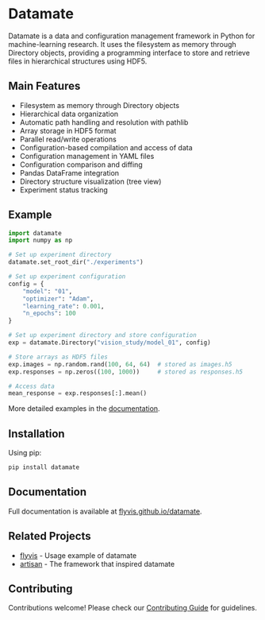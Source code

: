 # Datamate

Datamate is a data and configuration management framework in Python for machine-learning research. It uses the filesystem as memory through Directory objects, providing a programming interface to store and retrieve files in hierarchical structures using HDF5.

## Main Features

- Filesystem as memory through Directory objects
- Hierarchical data organization
- Automatic path handling and resolution with pathlib
- Array storage in HDF5 format
- Parallel read/write operations
- Configuration-based compilation and access of data
- Configuration management in YAML files
- Configuration comparison and diffing
- Pandas DataFrame integration
- Directory structure visualization (tree view)
- Experiment status tracking

## Example

```python
import datamate
import numpy as np

# Set up experiment directory
datamate.set_root_dir("./experiments")

# Set up experiment configuration
config = {
    "model": "01",
    "optimizer": "Adam",
    "learning_rate": 0.001,
    "n_epochs": 100
}

# Set up experiment directory and store configuration
exp = datamate.Directory("vision_study/model_01", config)

# Store arrays as HDF5 files
exp.images = np.random.rand(100, 64, 64)  # stored as images.h5
exp.responses = np.zeros((100, 1000))     # stored as responses.h5

# Access data
mean_response = exp.responses[:].mean()
```

More detailed examples in the [documentation](https://flyvis.github.io/datamate).

## Installation

Using pip:

```bash
pip install datamate
```

## Documentation

Full documentation is available at [flyvis.github.io/datamate](https://flyvis.github.io/datamate).

## Related Projects

- [flyvis](https://github.com/turagalab/flyvis) - Usage example of datamate
- [artisan](https://github.com/MasonMcGill/artisan) - The framework that inspired datamate

## Contributing

Contributions welcome! Please check our [Contributing Guide](https://flyvis.github.io/datamate/contribute) for guidelines.
